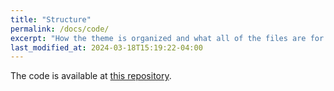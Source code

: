 ```yaml
---
title: "Structure"
permalink: /docs/code/
excerpt: "How the theme is organized and what all of the files are for."
last_modified_at: 2024-03-18T15:19:22-04:00
---
```


The code is available at [this repository](https://github.com/andvg3/Grasp-Anything).
